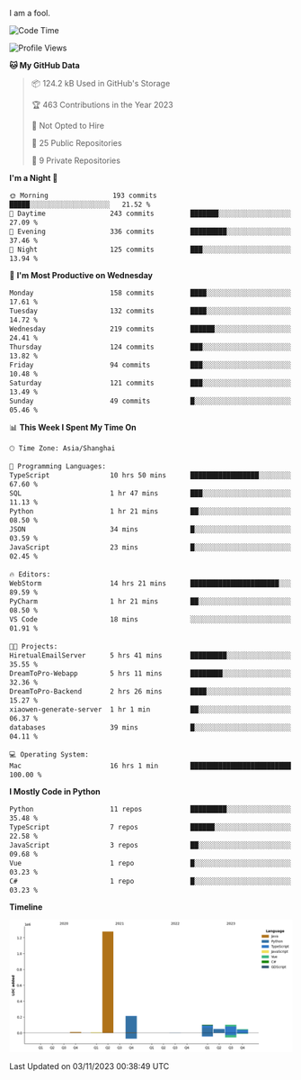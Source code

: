 I am a fool.

<!--START_SECTION:waka-->
![Code Time](http://img.shields.io/badge/Code%20Time-845%20hrs%206%20mins-blue)

![Profile Views](http://img.shields.io/badge/Profile%20Views-4-blue)

**🐱 My GitHub Data** 

> 📦 124.2 kB Used in GitHub's Storage 
 > 
> 🏆 463 Contributions in the Year 2023
 > 
> 🚫 Not Opted to Hire
 > 
> 📜 25 Public Repositories 
 > 
> 🔑 9 Private Repositories 
 > 
**I'm a Night 🦉** 

```text
🌞 Morning                193 commits         █████░░░░░░░░░░░░░░░░░░░░   21.52 % 
🌆 Daytime                243 commits         ███████░░░░░░░░░░░░░░░░░░   27.09 % 
🌃 Evening                336 commits         █████████░░░░░░░░░░░░░░░░   37.46 % 
🌙 Night                  125 commits         ███░░░░░░░░░░░░░░░░░░░░░░   13.94 % 
```
📅 **I'm Most Productive on Wednesday** 

```text
Monday                   158 commits         ████░░░░░░░░░░░░░░░░░░░░░   17.61 % 
Tuesday                  132 commits         ████░░░░░░░░░░░░░░░░░░░░░   14.72 % 
Wednesday                219 commits         ██████░░░░░░░░░░░░░░░░░░░   24.41 % 
Thursday                 124 commits         ███░░░░░░░░░░░░░░░░░░░░░░   13.82 % 
Friday                   94 commits          ███░░░░░░░░░░░░░░░░░░░░░░   10.48 % 
Saturday                 121 commits         ███░░░░░░░░░░░░░░░░░░░░░░   13.49 % 
Sunday                   49 commits          █░░░░░░░░░░░░░░░░░░░░░░░░   05.46 % 
```


📊 **This Week I Spent My Time On** 

```text
🕑︎ Time Zone: Asia/Shanghai

💬 Programming Languages: 
TypeScript               10 hrs 50 mins      █████████████████░░░░░░░░   67.60 % 
SQL                      1 hr 47 mins        ███░░░░░░░░░░░░░░░░░░░░░░   11.13 % 
Python                   1 hr 21 mins        ██░░░░░░░░░░░░░░░░░░░░░░░   08.50 % 
JSON                     34 mins             █░░░░░░░░░░░░░░░░░░░░░░░░   03.59 % 
JavaScript               23 mins             █░░░░░░░░░░░░░░░░░░░░░░░░   02.45 % 

🔥 Editors: 
WebStorm                 14 hrs 21 mins      ██████████████████████░░░   89.59 % 
PyCharm                  1 hr 21 mins        ██░░░░░░░░░░░░░░░░░░░░░░░   08.50 % 
VS Code                  18 mins             ░░░░░░░░░░░░░░░░░░░░░░░░░   01.91 % 

🐱‍💻 Projects: 
HiretualEmailServer      5 hrs 41 mins       █████████░░░░░░░░░░░░░░░░   35.55 % 
DreamToPro-Webapp        5 hrs 11 mins       ████████░░░░░░░░░░░░░░░░░   32.36 % 
DreamToPro-Backend       2 hrs 26 mins       ████░░░░░░░░░░░░░░░░░░░░░   15.27 % 
xiaowen-generate-server  1 hr 1 min          ██░░░░░░░░░░░░░░░░░░░░░░░   06.37 % 
databases                39 mins             █░░░░░░░░░░░░░░░░░░░░░░░░   04.11 % 

💻 Operating System: 
Mac                      16 hrs 1 min        █████████████████████████   100.00 % 
```

**I Mostly Code in Python** 

```text
Python                   11 repos            █████████░░░░░░░░░░░░░░░░   35.48 % 
TypeScript               7 repos             ██████░░░░░░░░░░░░░░░░░░░   22.58 % 
JavaScript               3 repos             ██░░░░░░░░░░░░░░░░░░░░░░░   09.68 % 
Vue                      1 repo              █░░░░░░░░░░░░░░░░░░░░░░░░   03.23 % 
C#                       1 repo              █░░░░░░░░░░░░░░░░░░░░░░░░   03.23 % 
```



**Timeline**

![Lines of Code chart](https://raw.githubusercontent.com/VeejaLiu/VeejaLiu/master/assets/bar_graph.png)


 Last Updated on 03/11/2023 00:38:49 UTC
<!--END_SECTION:waka-->
